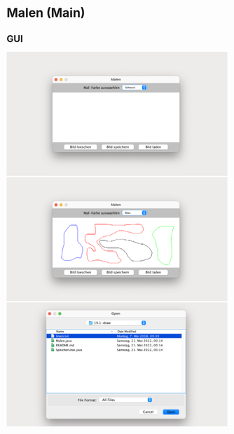 # Malen (Main)

## GUI

![Malen Vorher](./../img/19-malen_01.png)
![Malen Nachher](./../img/19-malen_02.png)
![Malen Laden](./../img/19-malen_03.png)